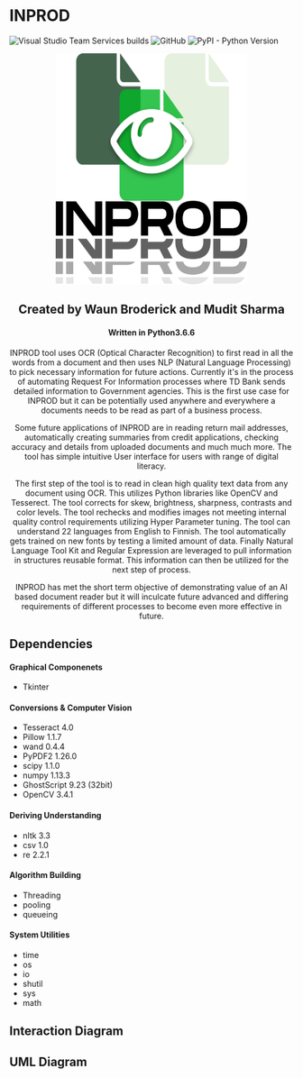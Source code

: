 
<HTML>
  <head>
  <meta charset="UTF-8">
  <meta name="description" content="Source code for the inprod project">
  <meta name="keywords" content="Python, OCR, NLP, NLTK, Computer, Vision, Document, AI, Tesseract, OpenCV">
  <meta name="author" content="Waun Broderick">
  <meta name="viewport" content="width=device-width, initial-scale=1.0">
</head>
  <h1>INPROD</h1>
  
![Visual Studio Team Services builds](https://img.shields.io/vso/build/larsbrinkhoff/953a34b9-5966-4923-a48a-c41874cfb5f5/1.svg)
![GitHub](https://img.shields.io/github/license/mashape/apistatus.svg)
![PyPI - Python Version](https://img.shields.io/pypi/pyversions/Django.svg)



  <center>
  <img src="props/inprod-logo.png" alt="INPROD logo" height="410" width="340">
  </center>
  <center>
    <h2>Created by Waun Broderick and Mudit Sharma</h2>
    <h4>Written in Python3.6.6</h4>
    <p>
      INPROD tool uses OCR (Optical Character Recognition) to first read in all the words from a document and then uses NLP (Natural Language Processing) to pick necessary information for future actions. Currently it's in the process of automating Request For Information processes where TD Bank sends detailed information to Government agencies. This is the first use case for INPROD but it can be potentially used anywhere and everywhere a documents needs to be read as part of a business process.

 

Some future applications of INPROD are in reading return mail addresses, automatically creating summaries from credit applications, checking accuracy and details from uploaded documents and much much more. The tool has simple intuitive User interface for users with range of digital literacy.</center>
  
  
  <center><p>
  The first step of the tool is to read in clean high quality text data from any document using OCR. This utilizes Python libraries like OpenCV and Tesserect. The tool corrects for skew, brightness, sharpness, contrasts and color levels. The tool rechecks and modifies images not meeting internal quality control requirements utilizing Hyper Parameter tuning. The tool can understand 22 languages from English to Finnish. The tool automatically gets trained on new fonts by testing a limited amount of data. Finally Natural Language Tool Kit and Regular Expression are leveraged to pull information in structures reusable format. This information can then be utilized for the next step of process.

 

INPROD has met the short term objective of demonstrating value of an AI based document reader but it will inculcate future advanced and differing requirements of different processes to become even more effective in future.

 
  </p></center>
  
  <h2>Dependencies</h2>
  <h4>Graphical Componenets</h4>
  <ul>
  <li>
    Tkinter
  </li>
  </ul>
  <h4>Conversions & Computer Vision</h4>
  <ul>
  <li>
    Tesseract 4.0
  </li>
  <li>
    Pillow 1.1.7
  </li>
    <li>
      wand 0.4.4
  </li>
    <li>
      PyPDF2 1.26.0
  </li>
    <li>
      scipy 1.1.0
  </li>
    <li>
      numpy 1.13.3
  </li>
  <li>
      GhostScript 9.23 (32bit)
  </li>
  <li>
    OpenCV 3.4.1
  </li>
  </ul>
   <h4>Deriving Understanding</h4>
  <ul>
  <li>
    nltk 3.3
  </li>
  <li>
    csv 1.0
  </li>
    <li>
      re 2.2.1
  </li>
  </ul>
   <h4>Algorithm Building</h4>
  <ul>
  <li>
    Threading
  </li>
    <li>
      pooling
  </li>
    <li>
      queueing
  </li>
  </ul>
   <h4>System Utilities</h4>
  <ul>
  <li>
    time
  </li>
    <li>
      os
  </li>
    <li>
      io
  </li>
    <li>
      shutil
  </li>
    <li>
      sys
  </li>
    <li>
      math
  </li>
  </ul>
  <h2>Interaction Diagram</h2>
  
  <h2>UML Diagram</h2>
  
</HTML>
